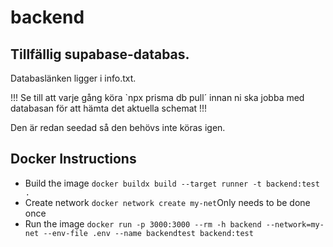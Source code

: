# backend

## Tillfällig supabase-databas.

Databaslänken ligger i info.txt.

!!! Se till att varje gång köra `npx prisma db pull´ innan ni ska jobba med databasan för att hämta det aktuella schemat !!!

Den är redan seedad så den behövs inte köras igen.

<!-- # backend-dashboard
## Running locally
* `npm install` - Install the dependencies
* `npm run build` - Build the project
* Start the database and UI by running `docker-compose up -d` in the terminal
  * Verify the database is running by running `docker ps` or `docker container ls` in the terminal
* Delete the database and UI by running `docker-compose down -v` in the terminal
* The prisma.sh contains prisma commands and also starts the backend server. Run them individually or run `./prisma.sh` to start the backend server
* .env file is required to run the backend server. You can copy the `.env.example` file and rename it to .env. The .env file contains the database connection string and other environment variables required for the backend server to run. -->

## Docker Instructions
* Build the image `docker buildx build --target runner -t backend:test .`
* Create network `docker network create my-net`Only needs to be done once
* Run the image `docker run -p 3000:3000 --rm -h backend --network=my-net --env-file .env --name backendtest backend:test`
